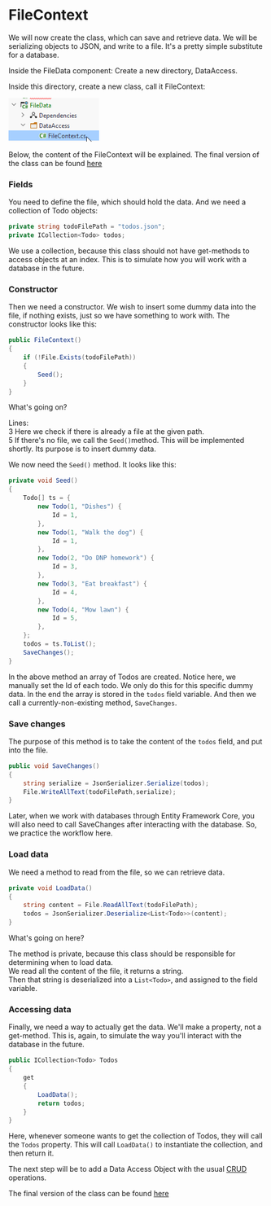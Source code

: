 # FileContext

We will now create the class, which can save and retrieve data. 
We will be serializing objects to JSON, and write to a file. It's a pretty simple substitute for a database.

Inside the FileData component: Create a new directory, DataAccess.

Inside this directory, create a new class, call it FileContext:

![img_6.png](Resources/img_6.png)

Below, the content of the FileContext will be explained.
The final version of the class can be found [here](https://github.com/TroelsMortensen/BlazorTodoApp/blob/Part1/FileData/DataAccess/FileContext.cs)

### Fields
You need to define the file, which should hold the data. And we need a collection of Todo objects:

```csharp
private string todoFilePath = "todos.json";
private ICollection<Todo> todos;
```
We use a collection, because this class should not have get-methods to access objects at an index. This is to simulate how you will work with a database in the future.

### Constructor
Then we need a constructor. We wish to insert some dummy data into the file, if nothing exists, just so we have
something to work with. The constructor looks like this:

```csharp
public FileContext()
{
    if (!File.Exists(todoFilePath))
    {
        Seed();
    }
}
```

What's going on?

Lines:  
3 Here we check if there is already a file at the given path.  
5 If there's no file, we call the `Seed()`method. This will be implemented shortly. Its purpose is to insert dummy data.

We now need the `Seed()` method. It looks like this:

```csharp
private void Seed()
{
    Todo[] ts = {
        new Todo(1, "Dishes") {
            Id = 1,
        },
        new Todo(1, "Walk the dog") {
            Id = 1,
        },
        new Todo(2, "Do DNP homework") {
            Id = 3,
        },
        new Todo(3, "Eat breakfast") {
            Id = 4,
        },
        new Todo(4, "Mow lawn") {
            Id = 5,
        },
    };
    todos = ts.ToList();
    SaveChanges();
}
```
In the above method an array of Todos are created. Notice here, we manually set the Id of each todo. We only do this for this specific dummy data.
In the end the array is stored in the `todos` field variable. And then we call a currently-non-existing method, `SaveChanges`.

### Save changes
The purpose of this method is to take the content of the `todos` field, and put into the file.
```csharp
public void SaveChanges()
{
    string serialize = JsonSerializer.Serialize(todos);
    File.WriteAllText(todoFilePath,serialize);
}
```

Later, when we work with databases through Entity Framework Core, you will also need to call SaveChanges after interacting with the database. So, we practice the workflow here.

### Load data
We need a method to read from the file, so we can retrieve data.
```csharp
private void LoadData()
{
    string content = File.ReadAllText(todoFilePath);
    todos = JsonSerializer.Deserialize<List<Todo>>(content);
}
```
What's going on here?

The method is private, because this class should be responsible for determining when to load data.  
We read all the content of the file, it returns a string.  
Then that string is deserialized into a `List<Todo>`, and assigned to the field variable.

### Accessing data
Finally, we need a way to actually get the data. We'll make a property, not a get-method. This is, again, to simulate the way you'll interact with the database in the future.
```csharp
public ICollection<Todo> Todos
{
    get
    {
        LoadData();
        return todos;
    }
}
```
Here, whenever someone wants to get the collection of Todos, they will call the `Todos` property. This will call `LoadData()` to instantiate the collection, and then return it.

The next step will be to add a Data Access Object with the usual [CRUD](https://en.wikipedia.org/wiki/Create,_read,_update_and_delete) operations.

The final version of the class can be found [here](https://github.com/TroelsMortensen/BlazorTodoApp/blob/Part1/FileData/DataAccess/FileContext.cs)